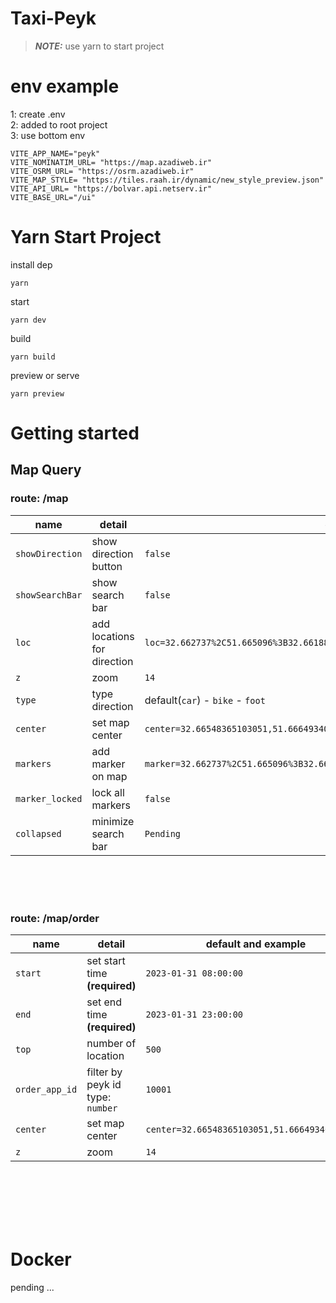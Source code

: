 # Taxi-Peyk

>**_NOTE:_**  use yarn to start project

# env example
1: create .env
<br/>
2: added to root project
<br/>
3: use bottom env 
```
VITE_APP_NAME="peyk"
VITE_NOMINATIM_URL= "https://map.azadiweb.ir"
VITE_OSRM_URL= "https://osrm.azadiweb.ir"
VITE_MAP_STYLE= "https://tiles.raah.ir/dynamic/new_style_preview.json"
VITE_API_URL= "https://bolvar.api.netserv.ir"
VITE_BASE_URL="/ui"

```

# Yarn Start Project 
 

install dep
```
yarn
```
start
```
yarn dev
```
build
```
yarn build
```
preview or serve
```
yarn preview
```


<!-- 
# Npm Start Project 
 

install dep
```
npm i
```
start
```
npm run  dev
```
build
```
npm run  build
```
preview or serve
```
npm run preview
``` -->

# Getting started

## Map Query

### route: **/map**

| name     | detail      | default and example  
| ------------- | ------------- | --------  |
| `showDirection`| show direction button      | `false`   |
| `showSearchBar`| show search bar       | `false`   |
| `loc`          | add locations for direction | `loc=32.662737%2C51.665096%3B32.66188%2C51.665723%3B32.66548365103051,51.666493402459196`   |
| `z`| zoom      | `14`   |
| `type`| type direction      | default(`car`) - `bike` - `foot`   |
| `center`| set map center      | `center=32.66548365103051,51.666493402459196`   |
| `markers`| add marker on map       | `marker=32.662737%2C51.665096%3B32.66188%2C51.665723%3B32.66548365103051,51.666493402459196`   |
| `marker_locked`| lock all markers      | `false`   |
| `collapsed`| minimize search bar       | `Pending`   |

<br><br><br>

### route: **/map/order**

| name     | detail      | default and example  
| ------------- | ------------- | --------  |
| `start`| set start time **(required)**    | `2023-01-31 08:00:00`   |
| `end`  | set end time **(required)**      | `2023-01-31 23:00:00`   |
| `top`  | number of location               | `500`   |
| `order_app_id`| filter by peyk id type: `number`        | `10001`   |
| `center`| set map center      | `center=32.66548365103051,51.666493402459196`   |
| `z`     |  zoom               | `14`                                |
<br><br><br><br><br>
# Docker 

pending ...